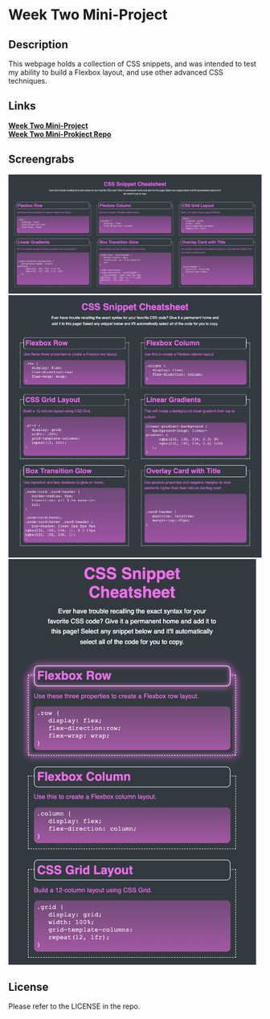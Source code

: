 # Week Two Mini-Project


## Description

This webpage holds a collection of CSS snippets, and was intended to test my ability to build a Flexbox layout, and use other advanced CSS techniques. 

## Links

[**Week Two Mini-Project**](https://mbartnett.github.io/week-2-mini-project/)<br>
[**Week Two Mini-Prokject Repo**](https://github.com/mbartnett/week-2-mini-project)

## Screengrabs

![CSS Snippets website screenshot](assets/css-snippets.png)
![CSS Snippets website 2-column screenshot](assets/css-snippets2.png)
![CSS Snippets website 1-column screenshot](assets/css-snippets3.png)

## License

Please refer to the LICENSE in the repo.